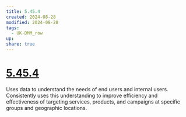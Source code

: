 ```yaml
---
title: 5.45.4
created: 2024-08-28
modified: 2024-08-28
tags:
  - UK-DMM_row
up: 
share: true
---
```

# [5.45.4](5.45.4.md)

Uses data to understand the needs of end users and internal users. Consistently uses this understanding to improve efficiency and effectiveness of targeting services, products, and campaigns at specific groups and geographic locations.

